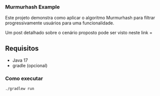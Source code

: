 ### Murmurhash Example

Este projeto demonstra como aplicar o algoritmo Murmurhash 
para filtrar progressivamente usuários para uma funcionalidade.

Um post detalhado sobre o cenário proposto pode ser visto neste link = 

## Requisitos

- Java 17
- gradle (opcional)

### Como executar

```shell
./gradlew run
```

